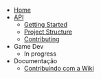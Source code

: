 * [Home](README.md)
* [API](api/README.md)
  * [Getting Started](api/api-getting-started.md)
  * [Project Structure](api/api-project-structure.md)
  * [Contributing](api/api-contributing.md)
* Game Dev
  * In progress
* Documentação
  * [Contribuindo com a Wiki](wiki-contributing.md)